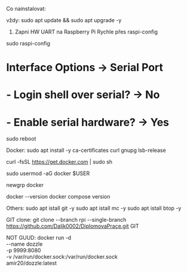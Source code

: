 Co nainstalovat:

vždy:
sudo apt update && sudo apt upgrade -y

1) Zapni HW UART na Raspberry Pi
Rychle přes raspi-config

sudo raspi-config
# Interface Options -> Serial Port
#   - Login shell over serial?  -> No
#   - Enable serial hardware?   -> Yes
sudo reboot


Docker:
sudo apt install -y ca-certificates curl gnupg lsb-release

curl -fsSL https://get.docker.com | sudo sh

sudo usermod -aG docker $USER

newgrp docker

docker --version
docker compose version


Others:
sudo apt istall git -y
sudo apt istall mc -y
sudo apt istall btop -y


GIT clone:
git clone --branch rpi --single-branch https://github.com/Dalik0002/DiplomovaPrace.git GIT


NOT GUUD:
docker run -d \
  --name dozzle \
  -p 9999:8080 \
  -v /var/run/docker.sock:/var/run/docker.sock \
  amir20/dozzle:latest